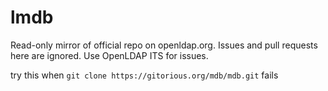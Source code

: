 # lmdb
Read-only mirror of official repo on openldap.org. Issues and pull requests here are ignored. Use OpenLDAP ITS for issues.

try this when `git clone https://gitorious.org/mdb/mdb.git` fails
